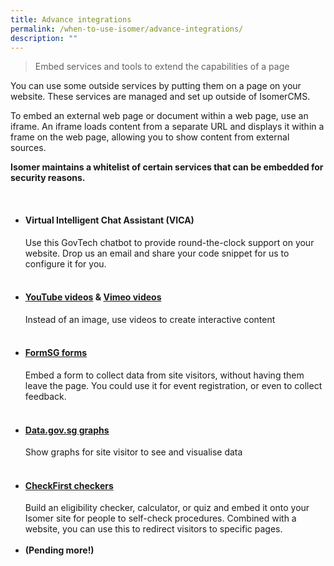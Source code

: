 ```yaml
---
title: Advance integrations
permalink: /when-to-use-isomer/advance-integrations/
description: ""
---
```

> Embed services and tools to extend the capabilities of a page 

You can use some outside services by putting them on a page on your website. These services are managed and set up outside of IsomerCMS.

To embed an external web page or document within a web page, use an iframe. An iframe loads content from a separate URL and displays it within a frame on the web page, allowing you to show content from external sources.

**Isomer maintains a whitelist of certain services that can be embedded for security reasons.** 

<br>

- #### Virtual Intelligent Chat Assistant (VICA)
	Use this GovTech chatbot to provide round-the-clock support on your website. Drop us an email and share your code snippet for us to configure it for you. <br><br>
- #### [YouTube videos](https://www.youtube.com/) &amp; [Vimeo videos]()
	Instead of an image, use videos to create interactive content <br><br>
- #### [FormSG forms](https://form.gov.sg/)
	Embed a form to collect data from site visitors, without having them leave the page. You could use it for event registration, or even to collect feedback. <br><br>
- #### [Data.gov.sg graphs](https://beta.data.gov.sg/)
	Show graphs for site visitor to see and visualise data <br><br>
- #### [CheckFirst checkers](https://www.checkfirst.gov.sg/)
	Build an eligibility checker, calculator, or quiz and embed it onto your Isomer site for people to self-check procedures. Combined with a website, you can use this to redirect visitors to specific pages.  <br><br>
- **(Pending more!)**
